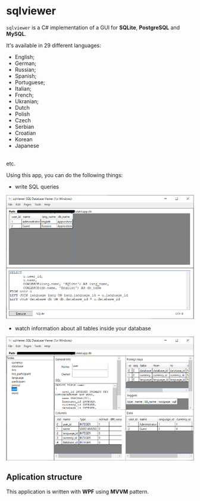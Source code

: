 # sqlviewer 

`sqlviewer` is a C# implementation of a GUI for **SQLite**, **PostgreSQL** and **MySQL**. 

It's available in 29 different languages: 
- English;
- German;
- Russian;
- Spanish;
- Portuguese;
- Italian;
- French;
- Ukranian;
- Dutch
- Polish
- Czech
- Serbian
- Croatian
- Korean
- Japanese
<br>
etc. 

Using this app, you can do the following things: 

- write SQL queries

![Example (UI, query)](docs/img/ui_query.png)

- watch information about all tables inside your database 

![Example (UI, tables)](docs/img/ui_tables.png)

## Aplication structure 

This application is written with **WPF** using **MVVM** pattern. 